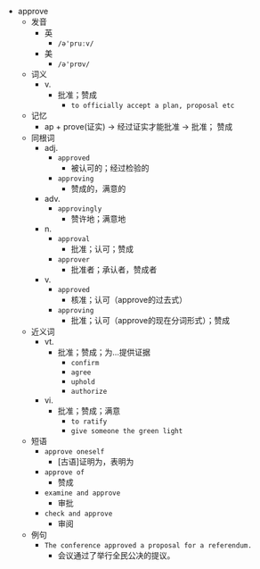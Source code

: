 - approve
  - 发音
    - 英
      - `/ə'pruːv/`
    - 美
      - `/ə'prʊv/`
  - 词义
    - v.
      - 批准；赞成
        - `to officially accept a plan, proposal etc`
  - 记忆
    - ap + prove(证实) → 经过证实才能批准 → 批准； 赞成
  - 同根词
    - adj.
      - `approved`
        - 被认可的；经过检验的
      - `approving`
        - 赞成的，满意的
    - adv.
      - `approvingly`
        - 赞许地；满意地
    - n.
      - `approval`
        - 批准；认可；赞成
      - `approver`
        - 批准者；承认者，赞成者
    - v.
      - `approved`
        - 核准；认可（approve的过去式）
      - `approving`
        - 批准；认可（approve的现在分词形式）；赞成
  - 近义词
    - vt.
      - 批准；赞成；为…提供证据
        - `confirm`
        - `agree`
        - `uphold`
        - `authorize`
    - vi.
      - 批准；赞成；满意
        - `to ratify`
        - `give someone the green light`
  - 短语
    - `approve oneself`
      - [古语]证明为，表明为 
    - `approve of`
      - 赞成 
    - `examine and approve`
      - 审批 
    - `check and approve`
      - 审阅 
  - 例句
    - `The conference approved a proposal for a referendum.`
      - 会议通过了举行全民公决的提议。

